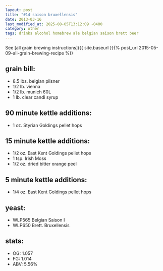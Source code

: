 ```yaml
---
layout: post
title: "#14 saison bruxellensis"
date: 2013-03-16
last_modified_at: 2025-08-05T13:12:09 -0400
category: other
tags: drinks alcohol homebrew ale belgian saison brett beer
---
```

See  [all grain brewing instructions]({{ site.baseurl }}{% post_url 2015-05-09-all-grain-brewing-recipe %})

## grain bill:
* 8.5 lbs. belgian pilsner
* 1/2 lb. vienna
* 1/2 lb. munich 60L
* 1 lb. clear candi syrup

## 90 minute kettle additions:
* 1 oz. Styrian Goldings pellet hops

## 15 minute kettle additions:
* 1/2 oz. East Kent Goldings pellet hops
* 1 tsp. Irish Moss
* 1/2 oz. dried bitter orange peel

## 5 minute kettle additions:
* 1/4 oz. East Kent Goldings pellet hops

## yeast:
* WLP565 Belgian Saison I
* WLP650 Brett. Bruxellensis

## stats:
* OG: 1.057
* FG: 1.014
* ABV: 5.56%
